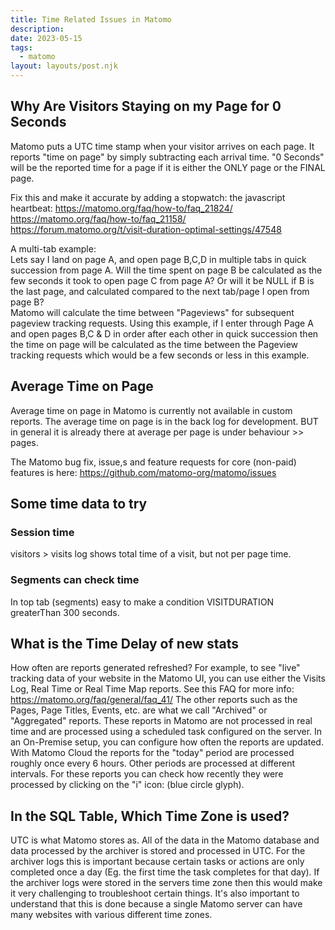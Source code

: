 ```yaml
---
title: Time Related Issues in Matomo
description:
date: 2023-05-15
tags:
  - matomo
layout: layouts/post.njk
---
```


## Why Are Visitors Staying on my Page for 0 Seconds 

Matomo puts a UTC time stamp when your visitor arrives on each page. It reports "time on page" by simply subtracting each arrival time.  "0 Seconds" will be the reported time for a page if it is either the ONLY page or the FINAL page.  
  
Fix this and make it accurate by adding a stopwatch: the javascript heartbeat: 
https://matomo.org/faq/how-to/faq_21824/
https://matomo.org/faq/how-to/faq_21158/   
https://forum.matomo.org/t/visit-duration-optimal-settings/47548 
  
A multi-tab example:   
Lets say I land on page A, and open page B,C,D in multiple tabs in quick succession from page A. Will the time spent on page B be calculated as the few seconds it took to open page C from page A? Or will it be NULL if B is the last page, and calculated compared to the next tab/page I open from page B?   
Matomo will calculate the time between "Pageviews" for subsequent pageview tracking requests. Using this example, if I enter through Page A and open pages B,C & D in order after each other in quick succession then the time on page will be calculated as the time between the Pageview tracking requests which would be a few seconds or less in this example.  
  
  
## Average Time on Page 
Average time on page in Matomo is currently not available in custom reports. The average time on page is in the back log for development. BUT in general it is already there at average per page is under behaviour >> pages.  

The Matomo bug fix, issue,s and feature requests for core (non-paid) features is here: 
https://github.com/matomo-org/matomo/issues
  

## Some time data to try

### Session time
visitors > visits log shows total time of a visit, but not per page time.   

### Segments can check time  
In top tab (segments) easy to make a condition VISITDURATION greaterThan 300 seconds. 

## What is the Time Delay of new stats

How often are reports generated refreshed?  For example, to see "live" tracking data of your website in the Matomo UI, you can use either the Visits Log, Real Time or Real Time Map reports. See this FAQ for more info: https://matomo.org/faq/general/faq_41/    The other reports such as the Pages, Page Titles, Events, etc. are what we call "Archived" or "Aggregated" reports. These reports in Matomo are not processed in real time and are processed using a scheduled task configured on the server. In an On-Premise setup, you can configure how often the reports are updated. With Matomo Cloud the reports for the "today" period are processed roughly once every 6 hours. Other periods are processed at different intervals. For these reports you can check how recently they were processed by clicking on the "i" icon: (blue circle glyph).
  

## In the SQL Table, Which Time Zone is used?
UTC is what Matomo stores as. All of the data in the Matomo database and data processed by the archiver is stored and processed in UTC. For the archiver logs this is important because certain tasks or actions are only completed once a day (Eg. the first time the task completes for that day). If the archiver logs were stored in the servers time zone then this would make it very challenging to troubleshoot certain things.  It's also important to understand that this is done because a single Matomo server can have many websites with various different time zones.

